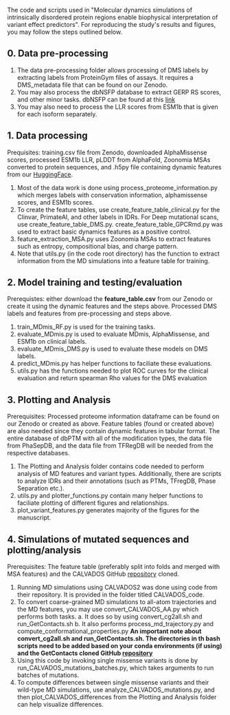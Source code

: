 The code and scripts used in "Molecular dynamics simulations of intrinsically disordered protein regions enable biophysical interpretation of variant effect predictors". 
For reproducing the study's results and figures, you may follow the steps outlined below.

## 0. Data pre-processing
1. The data pre-processing folder allows processing of DMS labels by extracting labels from ProteinGym files of assays. It requires a DMS_metadata file that can be found on our Zenodo.
2. You may also process the dbNSFP database to extract GERP RS scores, and other minor tasks. dbNSFP can be found at this [link](https://www.dbnsfp.org/)
3. You may also need to process the LLR scores from ESM1b that is given for each isoform separately.

## 1. Data processing
Prequisites: training.csv file from Zenodo, downloaded AlphaMissense scores, processed ESM1b LLR, pLDDT from AlphaFold, Zoonomia MSAs converted to protein sequences, and .h5py file containing dynamic features from our [HuggingFace](https://huggingface.co/datasets/ChaoHou/protein_dynamic_properties).

1. Most of the data work is done using process_proteome_information.py which merges labels with conservation information, alphamissense scores, and ESM1b scores.
2. To create the feature tables, use create_feature_table_clinical.py for the Clinvar, PrimateAI, and other labels in IDRs. For Deep mutational scans, use create_feature_table_DMS.py. create_feature_table_GPCRmd.py was used to extract basic dynamics features as a positive control.
3. feature_extraction_MSA.py uses Zoonomia MSAs to extract features such as entropy, compositional bias, and charge pattern.
4. Note that utils.py (in the code root directory) has the function to extract information from the MD simulations into a feature table for training.

## 2. Model training and testing/evaluation
Prerequistes: either download the **feature_table.csv** from our Zenodo or create it using the dynamic features and the steps above. Processed DMS labels and features from pre-processing and steps above.
1. train_MDmis_RF.py is used for the training tasks.
2. evaluate_MDmis.py is used to evaluate MDmis, AlphaMissense, and ESM1b on clinical labels.
3. evaluate_MDmis_DMS.py is used to evaluate these models on DMS labels.
4. predict_MDmis.py has helper functions to faciliate these evaluations.
5. utils.py has the functions needed to plot ROC curves for the clinical evaluation and return spearman Rho values for the DMS evaluation

## 3. Plotting and Analysis
Prerequisites: Processed proteome information dataframe can be found on our Zenodo or created as above. Feature tables (found or created above) are also needed since they contain dynamic features in tabular format. The entire database of dbPTM with all of the modification types, the data file from PhaSepDB, and the data file from TFRegDB will be needed from the respective databases.
1. The Plotting and Analysis folder contains code needed to perform analysis of MD features and variant types. Additionally, there are scripts to analyze IDRs and their annotations (such as PTMs, TFregDB, Phase Separation etc.).
2. utils.py and plotter_functions.py contain many helper functions to faciliate plotting of different figures and relationships.
3. plot_variant_features.py generates majority of the figures for the manuscript.

## 4. Simulations of mutated sequences and plotting/analysis
Prerequisites: The feature table (preferably split into folds and merged with MSA features) and the CALVADOS GitHub [repository](https://github.com/KULL-Centre/CALVADOS.git) cloned.

1. Running MD simulations using CALVADOS2 was done using code from their repository. It is provided in the folder titled CALVADOS_code.
2. To convert coarse-grained MD simulations to all-atom trajectories and the MD features, you may use convert_CALVADOS_AA.py which performs both tasks.
  a. It does so by using convert_cg2all.sh and run_GetContacts.sh
  b. It also performs process_md_trajectory.py and compute_conformational_properties.py
**An important note about convert_cg2all.sh and run_GetContacts.sh. The directories in th bash scripts need to be added based on your conda environments (if using) and the GetContacts cloned GitHub [repository](https://github.com/getcontacts/getcontacts.git)**
3. Using this code by invoking single missense variants is done by run_CALVADOS_mutations_batches.py, which takes arguments to run batches of mutations.
4. To compute differences between single missense variants and their wild-type MD simulations, use analyze_CALVADOS_mutations.py, and then plot_CALVADOS_differences from the Plotting and Analysis folder can help visualize differences.

